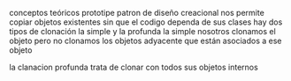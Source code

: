 conceptos teóricos prototipe
patron de diseño creacional
nos permite copiar objetos existentes sin que el codigo dependa de sus clases
hay dos tipos de clonación
la simple y la profunda
la simple nosotros clonamos el objeto pero no clonamos los objetos adyacente que están asociados a ese objeto

la clanacion profunda trata de clonar con todos sus objetos internos
